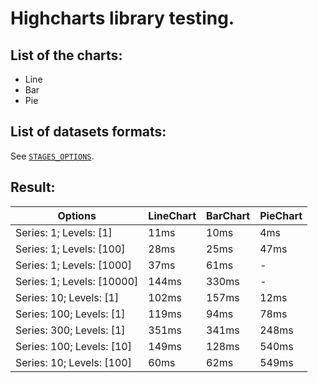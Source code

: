 # Highcharts library testing.

## List of the charts:
- Line
- Bar
- Pie

## List of datasets formats:
See [`STAGES_OPTIONS`](https://github.com/BEGEMOT9I/test-charts/blob/__name__/src/lib/constants/testing.tsx).

## Result:
Options | LineChart | BarChart | PieChart
| - | - | - | - |
Series: 1; Levels: [1] | 11ms | 10ms | 4ms
Series: 1; Levels: [100] | 28ms | 25ms | 47ms
Series: 1; Levels: [1000] | 37ms | 61ms | -
Series: 1; Levels: [10000] | 144ms | 330ms | -
Series: 10; Levels: [1] | 102ms | 157ms | 12ms
Series: 100; Levels: [1] | 119ms | 94ms | 78ms
Series: 300; Levels: [1] | 351ms | 341ms | 248ms
Series: 100; Levels: [10] | 149ms | 128ms | 540ms
Series: 10; Levels: [100] | 60ms | 62ms | 549ms
